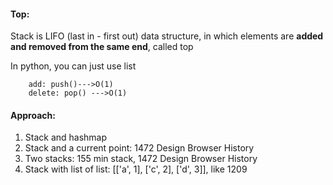 #### Top: 
Stack is LIFO (last in - first out) data structure, 
in which elements are **added and removed from the same end**, called top

In python, you can just use list
        
        add: push()--->O(1)
        delete: pop() --->O(1)
#### Approach:
1) Stack and hashmap
2) Stack and a current point: 1472 Design Browser History
3) Two stacks: 155 min stack, 1472 Design Browser History
4) Stack with list of list: [['a', 1], ['c', 2], ['d', 3]], like 1209




